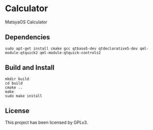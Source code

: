 # Calculator

MatsyaOS Calculator

## Dependencies

```shell
sudo apt-get install cmake gcc qtbase5-dev qtdeclarative5-dev qml-module-qtquick2 qml-module-qtquick-controls2
```

## Build and Install

```
mkdir build
cd build
cmake ..
make
sudo make install
```

## License

This project has been licensed by GPLv3.
